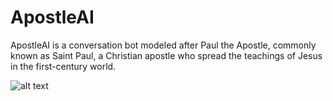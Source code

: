 # ApostleAI

ApostleAI is a conversation bot modeled after Paul the Apostle, commonly known as Saint Paul, a Christian apostle who spread the teachings of Jesus in the first-century world.

![alt text](https://upload.wikimedia.org/wikipedia/commons/thumb/6/67/The_Predication_of_Saint_Paul_LACMA_M.2000.179.24.jpg/800px-The_Predication_of_Saint_Paul_LACMA_M.2000.179.24.jpg)
